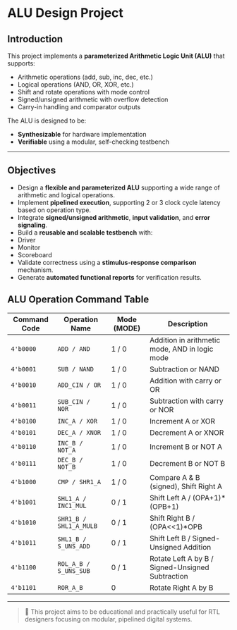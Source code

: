 # ALU Design Project

## Introduction

This project implements a **parameterized Arithmetic Logic Unit (ALU)** that supports:
- Arithmetic operations (add, sub, inc, dec, etc.)
- Logical operations (AND, OR, XOR, etc.)
- Shift and rotate operations with mode control
- Signed/unsigned arithmetic with overflow detection
- Carry-in handling and comparator outputs

The ALU is designed to be:
- **Synthesizable** for hardware implementation
- **Verifiable** using a modular, self-checking testbench

---

## Objectives

-  Design a **flexible and parameterized ALU** supporting a wide range of arithmetic and logical operations.
-  Implement **pipelined execution**, supporting 2 or 3 clock cycle latency based on operation type.
-  Integrate **signed/unsigned arithmetic**, **input validation**, and **error signaling**.
-  Build a **reusable and scalable testbench** with:
  - Driver  
  - Monitor  
  - Scoreboard
-  Validate correctness using a **stimulus-response comparison** mechanism.
-  Generate **automated functional reports** for verification results.

## ALU Operation Command Table

| Command Code | Operation Name         | Mode (MODE) | Description                                      |
| ------------ | ---------------------- | ----------- | ------------------------------------------------ |
| `4'b0000`    | `ADD / AND`            | 1 / 0       | Addition in arithmetic mode, AND in logic mode   |
| `4'b0001`    | `SUB / NAND`           | 1 / 0       | Subtraction or NAND                              |
| `4'b0010`    | `ADD_CIN / OR`         | 1 / 0       | Addition with carry or OR                        |
| `4'b0011`    | `SUB_CIN / NOR`        | 1 / 0       | Subtraction with carry or NOR                    |
| `4'b0100`    | `INC_A / XOR`          | 1 / 0       | Increment A or XOR                               |
| `4'b0101`    | `DEC_A / XNOR`         | 1 / 0       | Decrement A or XNOR                              |
| `4'b0110`    | `INC_B / NOT_A`        | 1 / 0       | Increment B or NOT A                             |
| `4'b0111`    | `DEC_B / NOT_B`        | 1 / 0       | Decrement B or NOT B                             |
| `4'b1000`    | `CMP / SHR1_A`         | 1 / 0       | Compare A & B (signed), Shift Right A            |
| `4'b1001`    | `SHL1_A / INC1_MUL`    | 0 / 1       | Shift Left A / (OPA+1)\*(OPB+1)                  |
| `4'b1010`    | `SHR1_B / SHL1_A_MULB` | 0 / 1       | Shift Right B / (OPA<<1)\*OPB                    |
| `4'b1011`    | `SHL1_B / S_UNS_ADD`   | 0 / 1       | Shift Left B / Signed-Unsigned Addition          |
| `4'b1100`    | `ROL_A_B / S_UNS_SUB`  | 0 / 1       | Rotate Left A by B / Signed-Unsigned Subtraction |
| `4'b1101`    | `ROR_A_B`              | 0           | Rotate Right A by B                              |


---

> 📌 This project aims to be educational and practically useful for RTL designers focusing on modular, pipelined digital systems.
